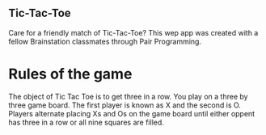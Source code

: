 ## Tic-Tac-Toe

Care for a friendly match of Tic-Tac-Toe?
This wep app was created with a fellow Brainstation classmates through Pair Programming.


# Rules of the game

The object of Tic Tac Toe is to get three in a row. You play on a three by three game board. The first player is known as X and the second is O. Players alternate placing Xs and Os on the game board until either oppent has three in a row or all nine squares are filled.
